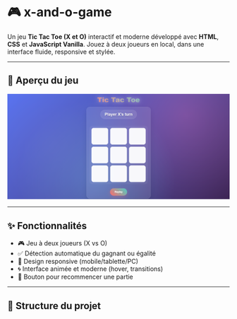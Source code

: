 # 🎮 x-and-o-game

Un jeu **Tic Tac Toe (X et O)** interactif et moderne développé avec **HTML**, **CSS** et **JavaScript Vanilla**. Jouez à deux joueurs en local, dans une interface fluide, responsive et stylée.

---

## 📸 Aperçu du jeu

![Aperçu du jeu](image/screenshot.png)

---

## ✨ Fonctionnalités

- 🎮 Jeu à deux joueurs (X vs O)
- ✅ Détection automatique du gagnant ou égalité
- 📱 Design responsive (mobile/tablette/PC)
- 🌀 Interface animée et moderne (hover, transitions)
- 🔁 Bouton pour recommencer une partie

---

## 📁 Structure du projet
